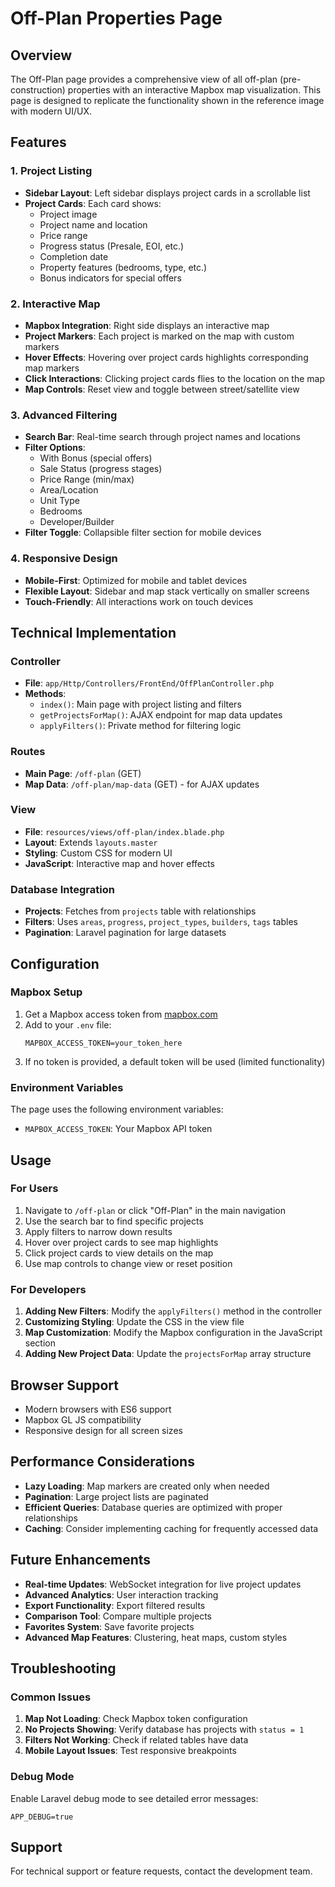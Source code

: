 # Off-Plan Properties Page

## Overview
The Off-Plan page provides a comprehensive view of all off-plan (pre-construction) properties with an interactive Mapbox map visualization. This page is designed to replicate the functionality shown in the reference image with modern UI/UX.

## Features

### 1. Project Listing
- **Sidebar Layout**: Left sidebar displays project cards in a scrollable list
- **Project Cards**: Each card shows:
  - Project image
  - Project name and location
  - Price range
  - Progress status (Presale, EOI, etc.)
  - Completion date
  - Property features (bedrooms, type, etc.)
  - Bonus indicators for special offers

### 2. Interactive Map
- **Mapbox Integration**: Right side displays an interactive map
- **Project Markers**: Each project is marked on the map with custom markers
- **Hover Effects**: Hovering over project cards highlights corresponding map markers
- **Click Interactions**: Clicking project cards flies to the location on the map
- **Map Controls**: Reset view and toggle between street/satellite view

### 3. Advanced Filtering
- **Search Bar**: Real-time search through project names and locations
- **Filter Options**:
  - With Bonus (special offers)
  - Sale Status (progress stages)
  - Price Range (min/max)
  - Area/Location
  - Unit Type
  - Bedrooms
  - Developer/Builder
- **Filter Toggle**: Collapsible filter section for mobile devices

### 4. Responsive Design
- **Mobile-First**: Optimized for mobile and tablet devices
- **Flexible Layout**: Sidebar and map stack vertically on smaller screens
- **Touch-Friendly**: All interactions work on touch devices

## Technical Implementation

### Controller
- **File**: `app/Http/Controllers/FrontEnd/OffPlanController.php`
- **Methods**:
  - `index()`: Main page with project listing and filters
  - `getProjectsForMap()`: AJAX endpoint for map data updates
  - `applyFilters()`: Private method for filtering logic

### Routes
- **Main Page**: `/off-plan` (GET)
- **Map Data**: `/off-plan/map-data` (GET) - for AJAX updates

### View
- **File**: `resources/views/off-plan/index.blade.php`
- **Layout**: Extends `layouts.master`
- **Styling**: Custom CSS for modern UI
- **JavaScript**: Interactive map and hover effects

### Database Integration
- **Projects**: Fetches from `projects` table with relationships
- **Filters**: Uses `areas`, `progress`, `project_types`, `builders`, `tags` tables
- **Pagination**: Laravel pagination for large datasets

## Configuration

### Mapbox Setup
1. Get a Mapbox access token from [mapbox.com](https://mapbox.com)
2. Add to your `.env` file:
   ```
   MAPBOX_ACCESS_TOKEN=your_token_here
   ```
3. If no token is provided, a default token will be used (limited functionality)

### Environment Variables
The page uses the following environment variables:
- `MAPBOX_ACCESS_TOKEN`: Your Mapbox API token

## Usage

### For Users
1. Navigate to `/off-plan` or click "Off-Plan" in the main navigation
2. Use the search bar to find specific projects
3. Apply filters to narrow down results
4. Hover over project cards to see map highlights
5. Click project cards to view details on the map
6. Use map controls to change view or reset position

### For Developers
1. **Adding New Filters**: Modify the `applyFilters()` method in the controller
2. **Customizing Styling**: Update the CSS in the view file
3. **Map Customization**: Modify the Mapbox configuration in the JavaScript section
4. **Adding New Project Data**: Update the `projectsForMap` array structure

## Browser Support
- Modern browsers with ES6 support
- Mapbox GL JS compatibility
- Responsive design for all screen sizes

## Performance Considerations
- **Lazy Loading**: Map markers are created only when needed
- **Pagination**: Large project lists are paginated
- **Efficient Queries**: Database queries are optimized with proper relationships
- **Caching**: Consider implementing caching for frequently accessed data

## Future Enhancements
- **Real-time Updates**: WebSocket integration for live project updates
- **Advanced Analytics**: User interaction tracking
- **Export Functionality**: Export filtered results
- **Comparison Tool**: Compare multiple projects
- **Favorites System**: Save favorite projects
- **Advanced Map Features**: Clustering, heat maps, custom styles

## Troubleshooting

### Common Issues
1. **Map Not Loading**: Check Mapbox token configuration
2. **No Projects Showing**: Verify database has projects with `status = 1`
3. **Filters Not Working**: Check if related tables have data
4. **Mobile Layout Issues**: Test responsive breakpoints

### Debug Mode
Enable Laravel debug mode to see detailed error messages:
```
APP_DEBUG=true
```

## Support
For technical support or feature requests, contact the development team.
